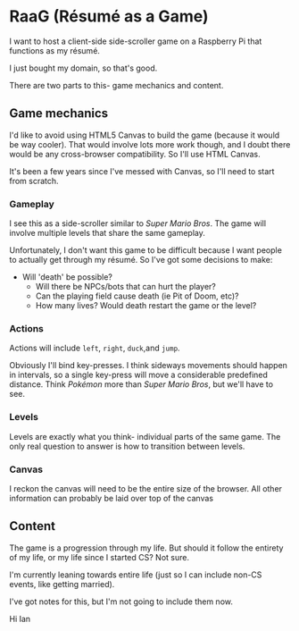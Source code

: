 # RaaG (Résumé as a Game)

I want to host a client-side side-scroller game on a Raspberry Pi that functions as my résumé.

I just bought my domain, so that's good.

There are two parts to this- game mechanics and content.

## Game mechanics

  I'd like to avoid using HTML5 Canvas to build the game (because it would be way cooler). That would involve lots more work though, and I doubt there would be any cross-browser compatibility.  So I'll use HTML Canvas. 

  It's been a few years since I've messed with Canvas, so I'll need to start from scratch. 

### Gameplay
  
  I see this as a side-scroller similar to _Super Mario Bros_. The game will involve multiple levels that share the same gameplay.
  
  Unfortunately, I don't want this game to be difficult because I want people to actually get through my résumé. So I've got some decisions to make: 

  - Will 'death' be possible? 
    - Will there be NPCs/bots that can hurt the player? 
    - Can the playing field cause death (ie Pit of Doom, etc)? 
    - How many lives? Would death restart the game or the level?

### Actions

  Actions will include `left`,  `right`, `duck`,and `jump`. 

  Obviously I'll bind key-presses. I think sideways movements should happen in intervals, so a single key-press will move a considerable predefined distance. Think _Pokémon_ more than _Super Mario Bros_, but we'll have to see. 

### Levels

  Levels are exactly what you think- individual parts of the same game. The only real question to answer is how to transition between levels. 

### Canvas

  I reckon the canvas will need to be the entire size of the browser. All other information can probably be laid over top of the canvas

## Content

  The game is a progression through my life. But should it follow the entirety of my life, or my life since I started CS? Not sure. 

  I'm currently leaning towards entire life (just so I can include non-CS events, like getting married).

  I've got notes for this, but I'm not going to include them now. 

  Hi Ian 